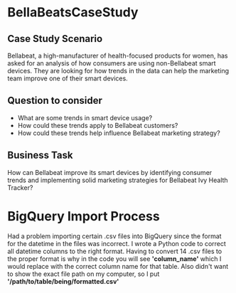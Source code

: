 # BellaBeatsCaseStudy
## Case Study Scenario
Bellabeat, a high-manufacturer of health-focused products for women, has asked for an analysis of how consumers are using non-Bellabeat smart devices. They are looking for how trends in the data can help the marketing team improve one of their smart devices. 

## Question to consider
* What are some trends in smart device usage?
* How could these trends apply to Bellabeat customers?
* How could these trends help influence Bellabeat marketing strategy?

## Business Task
How can Bellabeat improve its smart devices by identifying consumer trends and implementing solid marketing strategies for Bellabeat Ivy Health Tracker?

# BigQuery Import Process
Had a problem importing certain .csv files into BigQuery since the format for the datetime in the files was incorrect. I wrote a Python code to correct all datetime columns to the right format. Having to convert 14 .csv files to the proper format is why in the code you will see **'column_name'** which I would replace with the correct column name for that table. Also didn't want to show the exact file path on my computer, so I put **'/path/to/table/being/formatted.csv'**
